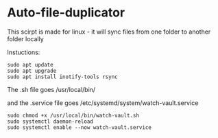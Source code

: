 # Auto-file-duplicator
This scirpt is made for linux - it will sync files from one folder to another folder locally



Instuctions:



```
sudo apt update
sudo apt upgrade
sudo apt install inotify-tools rsync
```

The .sh file goes /usr/local/bin/ 

and the .service file goes /etc/systemd/system/watch-vault.service

```
sudo chmod +x /usr/local/bin/watch-vault.sh
sudo systemctl daemon-reload
sudo systemctl enable --now watch-vault.service
```
